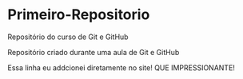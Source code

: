 # Primeiro-Repositorio
 Repositório do curso de Git e GitHub
 
 Repositório criado durante uma aula de Git e GitHub
 
 Essa linha eu addcionei diretamente no site! QUE IMPRESSIONANTE!
